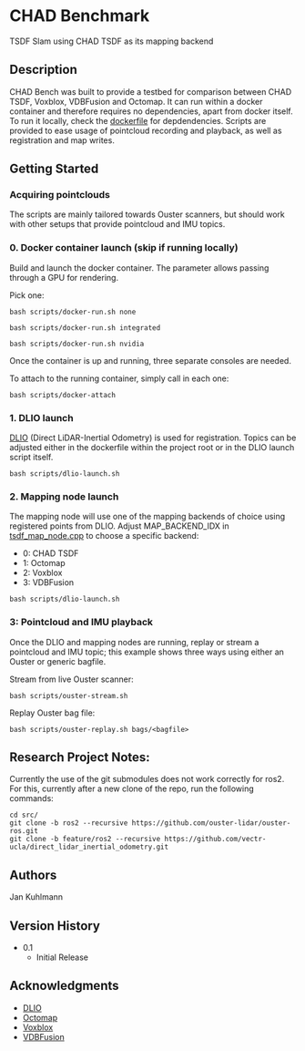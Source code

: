 # CHAD Benchmark

TSDF Slam using CHAD TSDF as its mapping backend

## Description

CHAD Bench was built to provide a testbed for comparison between CHAD TSDF, Voxblox, VDBFusion and Octomap.
It can run within a docker container and therefore requires no dependencies, apart from docker itself.
To run it locally, check the [dockerfile](dockerfile) for depdendencies.
Scripts are provided to ease usage of pointcloud recording and playback, as well as registration and map writes.

## Getting Started

### Acquiring pointclouds
The scripts are mainly tailored towards Ouster scanners, but should work with other setups that provide pointcloud and IMU topics.

### 0. Docker container launch (skip if running locally)

Build and launch the docker container. The parameter allows passing through a GPU for rendering.

Pick one:

```
bash scripts/docker-run.sh none
```

```
bash scripts/docker-run.sh integrated
```

```
bash scripts/docker-run.sh nvidia
```

Once the container is up and running, three separate consoles are needed.

To attach to the running container, simply call in each one:
```
bash scripts/docker-attach
```

### 1. DLIO launch

[DLIO](https://github.com/vectr-ucla/direct_lidar_inertial_odometry.git) (Direct LiDAR-Inertial Odometry) is used for registration. Topics can be adjusted either in the dockerfile within the project root or in the DLIO launch script itself.
```
bash scripts/dlio-launch.sh
```

### 2. Mapping node launch

The mapping node will use one of the mapping backends of choice using registered points from DLIO. Adjust MAP_BACKEND_IDX in [tsdf_map_node.cpp](src/tsdf_map/src/tsdf_map_node.cpp) to choose a specific backend:
* 0: CHAD TSDF
* 1: Octomap
* 2: Voxblox
* 3: VDBFusion
```
bash scripts/dlio-launch.sh
```
### 3: Pointcloud and IMU playback

Once the DLIO and mapping nodes are running, replay or stream a pointcloud and IMU topic; this example shows three ways using either an Ouster or generic bagfile.

Stream from live Ouster scanner:
```
bash scripts/ouster-stream.sh
```

Replay Ouster bag file:
```
bash scripts/ouster-replay.sh bags/<bagfile>
```


## Research Project Notes:
Currently the use of the git submodules does not work correctly for ros2. For this, currently after a new clone of the repo, run the following commands:
```
cd src/
git clone -b ros2 --recursive https://github.com/ouster-lidar/ouster-ros.git
git clone -b feature/ros2 --recursive https://github.com/vectr-ucla/direct_lidar_inertial_odometry.git
```


## Authors

Jan Kuhlmann

## Version History

* 0.1
    * Initial Release

## Acknowledgments

* [DLIO](https://github.com/vectr-ucla/direct_lidar_inertial_odometry)
* [Octomap](https://github.com/OctoMap/octomap)
* [Voxblox](https://github.com/ethz-asl/voxblox)
* [VDBFusion](https://github.com/PRBonn/vdbfusion)
